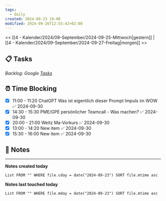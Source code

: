 ```yaml
---
tags:
  - daily
created: 2024-09-23 19:00
modified: 2024-09-26T12:55:42+02:00
---
```

<< [[4 - Kalender/2024/09-September/2024-09-25-Mittwoch|gestern]] | [[4 - Kalender/2024/09-September/2024-09-27-Freitag|morgen]] >>

## 📋 Tasks
_Backlog: Google [Tasks](https://calendar.google.com/calendar/u/0/r/tasks)_

## ⏰ Time Blocking
- [x] 11:00 - 11:20 ChatGPT Was ist eigentlich dieser Prompt Impuls im WOW ✅ 2024-09-30
- [x] 14:30 - 15:30 PME/GPE persönlicher Teamcall - Was machen? ✅ 2024-09-30
- [x] 20:00 - 21:00 Weitz Ma-Vorkurs ✅ 2024-09-30
- [x] 13:00 - 14:20 New item ✅ 2024-09-30
- [x] 15:30 - 16:00 New item ✅ 2024-09-30

## 📝 Notes





---

**Notes created today**
```dataview
List FROM "" WHERE file.cday = date("2024-09-23") SORT file.mtime asc
```

 **Notes last touched today**
 
```dataview
List FROM "" WHERE file.mday = date("2024-09-23") SORT file.mtime asc
```